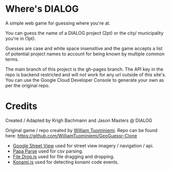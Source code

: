 # Where's DIALOG
A simple web game for guessing where you're at. 

You can guess the name of a DIALOG project (2pt) or the city/ municipality you're in (1pt).

Guesses are case and white space insensitive and the game accepts a list of potential project names to account for being known by multiple common terms.

The main branch of this project is the gh-pages branch. The API key in the repo is backend restricted and will not work for any url outside of this site's. You can use the Google Cloud Developer Console to generate your own as per the original repo.

# Credits
Created / Adapted by Krigh Bachmann and Jason Masters @ DIALOG

Original game / repo created by [William Tuominiemi](https://github.com/WilliamTuominiemi). Repo can be found here:
https://github.com/WilliamTuominiemi/GeoGuessr-Clone

* [Google Street View](https://developers.google.com/maps/documentation/javascript/streetview) used for street view imagery / navigation / api.
* [Papa Parse](https://github.com/mholt/PapaParse) used for csv parsing.
* [File Drop.js](https://filedropjs.org/) used for file dragging and dropping.
* [Konami.js](https://github.com/snaptortoise/konami-js) used for detecting konami code events.





